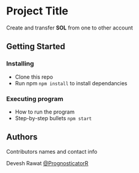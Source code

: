 # Project Title

Create and transfer **SOL** from one to other account

## Getting Started

### Installing

* Clone this repo
* Run npm ```npm install``` to install dependancies 

### Executing program

* How to run the program
* Step-by-step bullets
```npm start```


## Authors

Contributors names and contact info

Devesh Rawat 
[@PrognosticatorR](https://twitter.com/PrognosticatorR)
